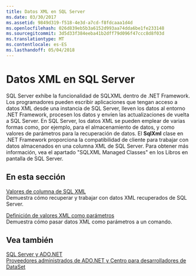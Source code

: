 ```yaml
---
title: Datos XML en SQL Server
ms.date: 03/30/2017
ms.assetid: 9849d319-f518-4e3d-a7cd-f8fdcaaa1d4d
ms.openlocfilehash: 026d839eb5b3a6152d993aa74dda6be1fe233148
ms.sourcegitcommit: 3d5d33f384eeba41b2dff79d096f47ccc8d8f03d
ms.translationtype: MT
ms.contentlocale: es-ES
ms.lasthandoff: 05/04/2018
---
```

# <a name="xml-data-in-sql-server"></a>Datos XML en SQL Server
SQL Server exhibe la funcionalidad de SQLXML dentro de .NET Framework. Los programadores pueden escribir aplicaciones que tengan acceso a datos XML desde una instancia de SQL Server, lleven los datos al entorno .NET Framework, procesen los datos y envíen las actualizaciones de vuelta a SQL Server. En SQL Server, los datos XML se pueden emplear de varias formas como, por ejemplo, para el almacenamiento de datos, y como valores de parámetros para la recuperación de datos. El **SqlXml** clase en .NET Framework proporciona la compatibilidad de cliente para trabajar con datos almacenados en una columna XML de SQL Server. Para obtener más información, vea el apartado "SQLXML Managed Classes" en los Libros en pantalla de SQL Server.  
  
## <a name="in-this-section"></a>En esta sección  
 [Valores de columna de SQL XML](../../../../../docs/framework/data/adonet/sql/sql-xml-column-values.md)  
 Demuestra cómo recuperar y trabajar con datos XML recuperados de SQL Server.  
  
 [Definición de valores XML como parámetros](../../../../../docs/framework/data/adonet/sql/specifying-xml-values-as-parameters.md)  
 Demuestra cómo pasar datos XML como parámetros a un comando.  
  
## <a name="see-also"></a>Vea también  
 [SQL Server y ADO.NET](../../../../../docs/framework/data/adonet/sql/index.md)  
 [Proveedores administrados de ADO.NET y Centro para desarrolladores de DataSet](http://go.microsoft.com/fwlink/?LinkId=217917)
